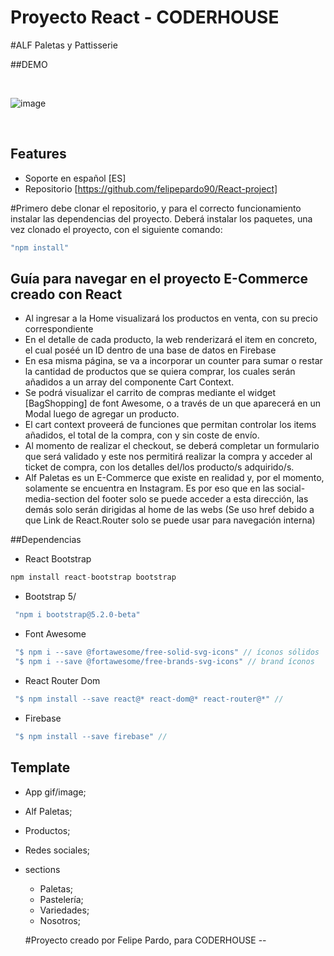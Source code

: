 <h1>Proyecto React - CODERHOUSE</h1>

#ALF Paletas y Pattisserie

##DEMO

<br>

![image](https://github.com/felipepardo90/React-project/blob/main/src/components/Images/AlfPaletas.gif?raw=true)

<br>

## Features

- Soporte en español [ES]
- Repositorio [https://github.com/felipepardo90/React-project]

#Primero debe clonar el repositorio, y para el correcto funcionamiento instalar las dependencias del proyecto.
Deberá instalar los paquetes, una vez clonado el proyecto, con el siguiente comando:

```js
"npm install"
```

## Guía para navegar en el proyecto E-Commerce creado con React
- Al ingresar a la Home visualizará los productos en venta, con su precio correspondiente
- En el detalle de cada producto, la web renderizará el item en concreto, el cual poséé un ID dentro de una base de datos en Firebase
- En esa misma página, se va a incorporar un counter para sumar o restar la cantidad de productos que se quiera comprar, los cuales serán añadidos a un array del componente Cart Context.
- Se podrá visualizar el carrito de compras mediante el widget [BagShopping] de font Awesome, o a través de un <Link> que aparecerá en un Modal luego de agregar un producto.
- El cart context proveerá de funciones que permitan controlar los items añadidos, el total de la compra, con y sin coste de envío.
- Al momento de realizar el checkout, se deberá completar un formulario que será validado y este nos permitirá realizar la compra y acceder al ticket de compra, con los detalles del/los producto/s adquirido/s.
- Alf Paletas es un E-Commerce que existe en realidad y, por el momento, solamente se encuentra en Instagram. Es por eso que en las social-media-section del footer solo se puede acceder a esta dirección, las demás solo serán dirigidas al home de las webs (Se uso href debido a que Link de React.Router solo se puede usar para navegación interna)

##Dependencias
- React Bootstrap
```js
npm install react-bootstrap bootstrap
```
- Bootstrap 5/
```js
 "npm i bootstrap@5.2.0-beta"
```
- Font Awesome
```js
 "$ npm i --save @fortawesome/free-solid-svg-icons" // íconos sólidos
 "$ npm i --save @fortawesome/free-brands-svg-icons" // brand íconos
```
- React Router Dom
```js
 "$ npm install --save react@* react-dom@* react-router@*" //
```
- Firebase
```js
 "$ npm install --save firebase" //
```

## Template

- App gif/image;
- Alf Paletas;
- Productos;
- Redes sociales;

- sections
  - Paletas;
  - Pastelería;
  - Variedades;
  - Nosotros;
  
  #Proyecto creado por Felipe Pardo, para CODERHOUSE -- 


